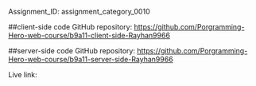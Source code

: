 Assignment_ID: assignment_category_0010



##client-side code GitHub repository: https://github.com/Porgramming-Hero-web-course/b9a11-client-side-Rayhan9966


##server-side code GitHub repository: https://github.com/Porgramming-Hero-web-course/b9a11-server-side-Rayhan9966



Live link:

